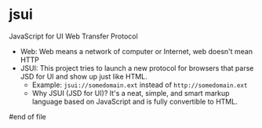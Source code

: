 # jsui
JavaScript for UI Web Transfer Protocol

* Web: Web means a network of computer or Internet, web doesn't mean HTTP
* JSUI: This project tries to launch a new protocol for browsers that parse JSD for UI and show up just like HTML.
    * Example: `jsui://somedomain.ext` instead of `http://somedomain.ext`
    * Why JSUI (JSD for UI)? It's a neat, simple, and smart markup language based on JavaScript and is fully convertible to HTML.
    
#end of file
